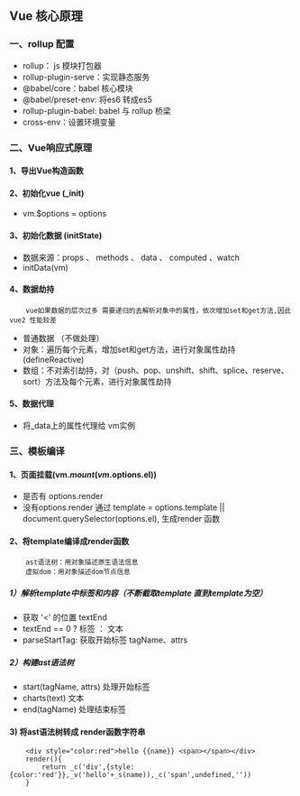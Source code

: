 ## Vue 核心原理

### 一、rollup 配置
- rollup： js 模块打包器
- rollup-plugin-serve：实现静态服务
- @babel/core：babel 核心模块
- @babel/preset-env: 将es6 转成es5
- rollup-plugin-babel: babel 与 rollup 桥梁
- cross-env：设置环境变量

### 二、Vue响应式原理

#### 1、导出Vue构造函数

#### 2、初始化vue (_init)
- vm.$options = options

#### 3、初始化数据 (initState)
- 数据来源：props 、 methods 、 data 、 computed 、watch
- initData(vm)

#### 4、数据劫持
```
    vue如果数据的层次过多 需要递归的去解析对象中的属性，依次增加set和get方法,因此vue2 性能较差
```
- 普通数据 （不做处理）
- 对象：遍历每个元素，增加set和get方法，进行对象属性劫持(defineReactive)
- 数组：不对索引劫持，对（push、pop、unshift、shift、splice、reserve、sort）方法及每个元素，进行对象属性劫持

#### 5、数据代理
- 将_data上的属性代理给 vm实例

### 三、模板编译
#### 1、页面挂载(vm.$mount(vm.$options.el))
- 是否有 options.render
- 没有options.render 通过 template = options.template || document.querySelector(options.el), 生成render 函数

#### 2、将template编译成render函数
```
    ast语法树：用对象描述原生语法信息
    虚拟dom：用对象描述dom节点信息
```
##### 1）解析template中标签和内容（不断截取template 直到template为空）
- 获取 '<' 的位置 textEnd
- textEnd == 0 ? 标签 ： 文本
- parseStartTag: 获取开始标签 tagName、attrs

##### 2）构建ast语法树
- start(tagName, attrs) 处理开始标签
- charts(text) 文本
- end(tagName) 处理结束标签

#### 3) 将ast语法树转成 render函数字符串
```
    <div style="color:red">hello {{name}} <span></span></div>
    render(){    
        return _c('div',{style:{color:'red'}},_v('hello'+_s(name)),_c('span',undefined,''))
    } 
```